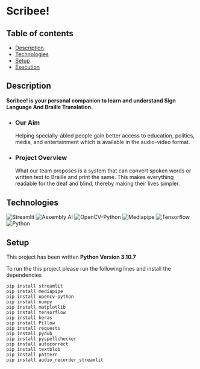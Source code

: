 ﻿# Scribee!

## Table of contents
* [Description](#Description)
* [Technologies](#Technologies)
* [Setup](#Setup)
* [Execution](#Execution)

## Description
**Scribee! is your personal companion to learn and understand Sign Language And Braille Translation.** 
- ### Our Aim 
  Helping specially-abled people gain better access to education, politics, media, and entertainment which is available in the audio-video format.
- ### Project Overview
  What our team proposes is a system that can convert spoken words or written text to Braille and print the same. This makes everything readable for the deaf and blind, thereby making their lives simpler.

## Technologies
![Streamlit](https://img.shields.io/badge/Streamlit-1.13.0-red)
![Assembly AI](https://img.shields.io/badge/Assembly--AI-API-orange)
![OpenCV-Python](https://img.shields.io/badge/OpenCV-1.23.3-yellow)
![Mediapipe](https://img.shields.io/badge/Mediapipe-1.16.0-blue)
![Tensorflow](https://img.shields.io/badge/Tensorflow-3.2.1-green)
![Python](https://img.shields.io/badge/Python-3.10.7-blueviolet)

## Setup
This project has been written **Python Version 3.10.7**

To run the this project please run the following lines and install the dependencies 
```
pip install streamlit
pip install mediapipe
pip install opencv-python
pip install numpy
pip install matplotlib
pip install tensorflow
pip install keras
pip install Pillow
pip install requests
pip install pydub
pip install pyspellchecker
pip install autocorrect
pip install textblob
pip install pattern
pip install audio_recorder_streamlit
```





